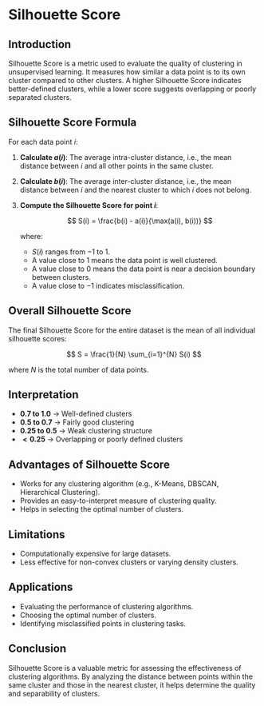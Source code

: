 # Silhouette Score

## Introduction
Silhouette Score is a metric used to evaluate the quality of clustering in unsupervised learning. It measures how similar a data point is to its own cluster compared to other clusters. A higher Silhouette Score indicates better-defined clusters, while a lower score suggests overlapping or poorly separated clusters.

## Silhouette Score Formula
For each data point $i$:

1. **Calculate $a(i)$**: The average intra-cluster distance, i.e., the mean distance between $i$ and all other points in the same cluster.
2. **Calculate $b(i)$**: The average inter-cluster distance, i.e., the mean distance between $i$ and the nearest cluster to which $i$ does not belong.
3. **Compute the Silhouette Score for point $i$**:
   
   $$
   S(i) = \frac{b(i) - a(i)}{\max(a(i), b(i))}
   $$
   
   where:
   - $S(i)$ ranges from $-1$ to $1$.
   - A value close to $1$ means the data point is well clustered.
   - A value close to $0$ means the data point is near a decision boundary between clusters.
   - A value close to $-1$ indicates misclassification.

## Overall Silhouette Score
The final Silhouette Score for the entire dataset is the mean of all individual silhouette scores:

$$
S = \frac{1}{N} \sum_{i=1}^{N} S(i)
$$

where $N$ is the total number of data points.

## Interpretation
- **$0.7$ to $1.0$** → Well-defined clusters
- **$0.5$ to $0.7$** → Fairly good clustering
- **$0.25$ to $0.5$** → Weak clustering structure
- **$< 0.25$** → Overlapping or poorly defined clusters

## Advantages of Silhouette Score
- Works for any clustering algorithm (e.g., K-Means, DBSCAN, Hierarchical Clustering).
- Provides an easy-to-interpret measure of clustering quality.
- Helps in selecting the optimal number of clusters.

## Limitations
- Computationally expensive for large datasets.
- Less effective for non-convex clusters or varying density clusters.

## Applications
- Evaluating the performance of clustering algorithms.
- Choosing the optimal number of clusters.
- Identifying misclassified points in clustering tasks.

## Conclusion
Silhouette Score is a valuable metric for assessing the effectiveness of clustering algorithms. By analyzing the distance between points within the same cluster and those in the nearest cluster, it helps determine the quality and separability of clusters.